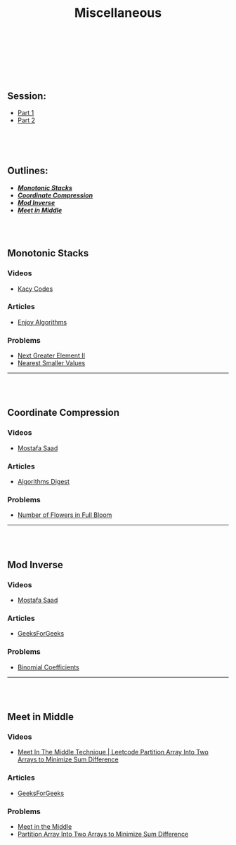 <h1 align=center> Miscellaneous

<br><br><br>

## Session:
- [Part 1](https://drive.google.com/file/d/1Emf4fe8VNOS-IYioeNnMSPgiX7TtrIsf/view?usp=sharing)
- [Part 2](https://youtu.be/vtcEK6k_u_E)

<br><br><br>

## Outlines:
- ***[Monotonic Stacks](#monotonic-stacks)***
- ***[Coordinate Compression](#coordinate-compression)***
- ***[Mod Inverse](#mod-inverse)***
- ***[Meet in Middle](#meet-in-middle)***

<br><br>

## Monotonic Stacks

###  Videos
-	[Kacy Codes](https://www.youtube.com/@KacyCodes)

### Articles
- [Enjoy Algorithms](https://www.enjoyalgorithms.com/blog/find-next-greater-element)

### Problems
- [Next Greater Element II](https://leetcode.com/problems/next-greater-element-ii)
- [Nearest Smaller Values](https://codeforces.com/gym/102961/problem/Z)

---

<br><br>

## Coordinate Compression

###  Videos
-	[Mostafa Saad](https://www.youtube.com/watch?v=nqJIXtfs7p4&t)

### Articles
- [Algorithms Digest](https://medium.com/algorithms-digest/coordinate-compression-2fff95326fb#:~:text=Coordinate%20compression%20is%20a%20technique,save%20considerable%20time%20and%20memory.)

### Problems
- [Number of Flowers in Full Bloom](https://leetcode.com/contest/weekly-contest-290/problems/number-of-flowers-in-full-bloom)

---

<br><br>

## Mod Inverse

###  Videos
-	[Mostafa Saad](https://www.youtube.com/watch?v=O81POzCvC3M&t)

### Articles
- [GeeksForGeeks](https://www.geeksforgeeks.org/multiplicative-inverse-under-modulo-m/)

### Problems
- [Binomial Coefficients](https://cses.fi/problemset/task/1079)

---

<br><br>

## Meet in Middle

###  Videos
-	[Meet In The Middle Technique | Leetcode Partition Array Into Two Arrays to Minimize Sum Difference](https://www.youtube.com/watch?v=JUFHwaZjO_M)

### Articles
- [GeeksForGeeks](https://www.geeksforgeeks.org/meet-in-the-middle/)

### Problems
- [Meet in the Middle](https://cses.fi/problemset/task/1628/)
- [Partition Array Into Two Arrays to Minimize Sum Difference](https://leetcode.com/problems/partition-array-into-two-arrays-to-minimize-sum-difference/)
